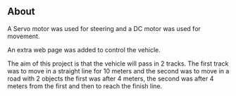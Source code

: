 ## About
A Servo motor was used for steering and a DC motor was used for movement.

An extra web page was added to control the vehicle.

The aim of this project is that the vehicle will pass in 2 tracks. The first track was to move in a straight line for 10 meters and the second was to move in a road with 2 objects the first was after 4 meters, the second was after 4 meters from the first and then to reach the finish line.
